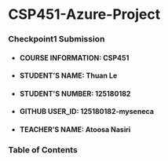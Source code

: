 # CSP451-Azure-Project

### Checkpoint1 Submission

* #### COURSE INFORMATION: CSP451
* #### STUDENT’S NAME: Thuan Le
* #### STUDENT'S NUMBER: 125180182
* #### GITHUB USER_ID: 125180182-myseneca
* #### TEACHER’S NAME: Atoosa Nasiri

### Table of Contents
